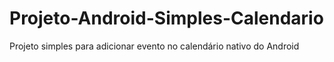 # Projeto-Android-Simples-Calendario
Projeto simples para adicionar evento no calendário nativo do Android 
